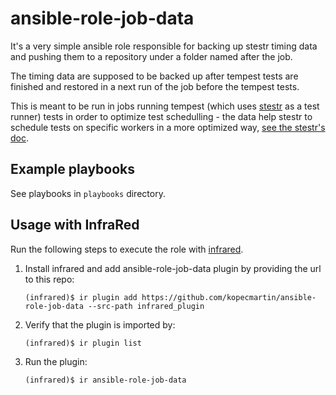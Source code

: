 # ansible-role-job-data

It's a very simple ansible role responsible for backing up stestr timing
data and pushing them to a repository under a folder named after the job.

The timing data are supposed to be backed up after tempest tests are
finished and restored in a next run of the job before the tempest tests.

This is meant to be run in jobs running tempest (which uses
[stestr](https://stestr.readthedocs.io/en/latest/MANUAL.html) as a test
runner) tests in order to optimize test schedulling - the data help stestr
to schedule tests on specific workers in a more optimized way,
[see the stestr's doc](https://stestr.readthedocs.io/en/latest/MANUAL.html#test-scheduling).


## Example playbooks
See playbooks in `playbooks` directory.

## Usage with InfraRed

Run the following steps to execute the role with
[infrared](https://infrared.readthedocs.io/en/latest/).

1. Install infrared and add ansible-role-job-data plugin by providing
   the url to this repo:

    ```
    (infrared)$ ir plugin add https://github.com/kopecmartin/ansible-role-job-data --src-path infrared_plugin
    ```

2. Verify that the plugin is imported by:

    ```
    (infrared)$ ir plugin list
    ```

3. Run the plugin:

    ```
    (infrared)$ ir ansible-role-job-data
    ```
